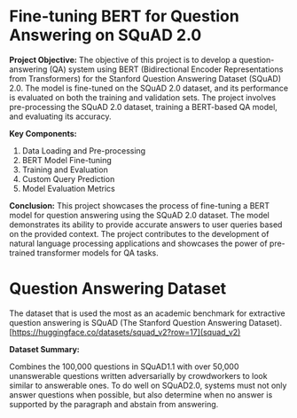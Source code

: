 # Fine-tuning BERT for Question Answering on SQuAD 2.0
**Project Objective:**
The objective of this project is to develop a question-answering (QA) system using BERT (Bidirectional Encoder Representations from Transformers) for the Stanford Question Answering Dataset (SQuAD) 2.0. The model is fine-tuned on the SQuAD 2.0 dataset, and its performance is evaluated on both the training and validation sets. The project involves pre-processing the SQuAD 2.0 dataset, training a BERT-based QA model, and evaluating its accuracy.

**Key Components:**

1. Data Loading and Pre-processing
2. BERT Model Fine-tuning
3. Training and Evaluation
4. Custom Query Prediction
5. Model Evaluation Metrics

**Conclusion:**
This project showcases the process of fine-tuning a BERT model for question answering using the SQuAD 2.0 dataset. The model demonstrates its ability to provide accurate answers to user queries based on the provided context. The project contributes to the development of natural language processing applications and showcases the power of pre-trained transformer models for QA tasks.

# Question Answering Dataset

The dataset that is used the most as an academic benchmark for extractive question answering is SQuAD (The Stanford Question Answering Dataset). [https://huggingface.co/datasets/squad_v2?row=17](squad_v2)

**Dataset Summary:**

Combines the 100,000 questions in SQuAD1.1 with over 50,000 unanswerable questions written adversarially by crowdworkers to look similar to answerable ones. To do well on SQuAD2.0, systems must not only answer questions when possible, but also determine when no answer is supported by the paragraph and abstain from answering.



